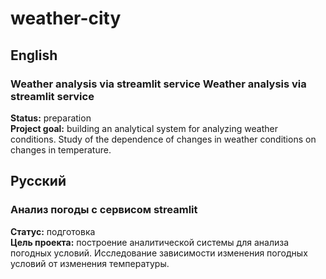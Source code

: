 # weather-city 
## English
### Weather analysis via streamlit service Weather analysis via streamlit service
**Status:** preparation<br>
**Project goal:** building an analytical system for analyzing weather conditions. Study of the dependence of changes in weather conditions on changes in temperature.
## Русский
### Анализ погоды с сервисом streamlit 
**Статус:** подготовка<br>
**Цель проекта:** построение аналитической системы для анализа погодных условий. Исследование зависимости изменения погодных условий от изменения температуры.
